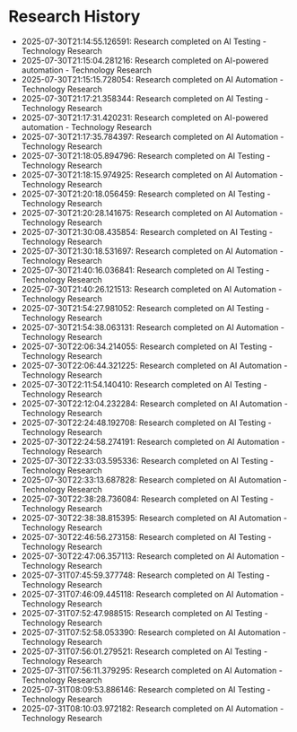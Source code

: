 # Research History

- 2025-07-30T21:14:55.126591: Research completed on AI Testing - Technology Research
- 2025-07-30T21:15:04.281216: Research completed on AI-powered automation - Technology Research
- 2025-07-30T21:15:15.728054: Research completed on AI Automation - Technology Research
- 2025-07-30T21:17:21.358344: Research completed on AI Testing - Technology Research
- 2025-07-30T21:17:31.420231: Research completed on AI-powered automation - Technology Research
- 2025-07-30T21:17:35.784397: Research completed on AI Automation - Technology Research
- 2025-07-30T21:18:05.894796: Research completed on AI Testing - Technology Research
- 2025-07-30T21:18:15.974925: Research completed on AI Automation - Technology Research
- 2025-07-30T21:20:18.056459: Research completed on AI Testing - Technology Research
- 2025-07-30T21:20:28.141675: Research completed on AI Automation - Technology Research
- 2025-07-30T21:30:08.435854: Research completed on AI Testing - Technology Research
- 2025-07-30T21:30:18.531697: Research completed on AI Automation - Technology Research
- 2025-07-30T21:40:16.036841: Research completed on AI Testing - Technology Research
- 2025-07-30T21:40:26.121513: Research completed on AI Automation - Technology Research
- 2025-07-30T21:54:27.981052: Research completed on AI Testing - Technology Research
- 2025-07-30T21:54:38.063131: Research completed on AI Automation - Technology Research
- 2025-07-30T22:06:34.214055: Research completed on AI Testing - Technology Research
- 2025-07-30T22:06:44.321225: Research completed on AI Automation - Technology Research
- 2025-07-30T22:11:54.140410: Research completed on AI Testing - Technology Research
- 2025-07-30T22:12:04.232284: Research completed on AI Automation - Technology Research
- 2025-07-30T22:24:48.192708: Research completed on AI Testing - Technology Research
- 2025-07-30T22:24:58.274191: Research completed on AI Automation - Technology Research
- 2025-07-30T22:33:03.595336: Research completed on AI Testing - Technology Research
- 2025-07-30T22:33:13.687828: Research completed on AI Automation - Technology Research
- 2025-07-30T22:38:28.736084: Research completed on AI Testing - Technology Research
- 2025-07-30T22:38:38.815395: Research completed on AI Automation - Technology Research
- 2025-07-30T22:46:56.273158: Research completed on AI Testing - Technology Research
- 2025-07-30T22:47:06.357113: Research completed on AI Automation - Technology Research
- 2025-07-31T07:45:59.377748: Research completed on AI Testing - Technology Research
- 2025-07-31T07:46:09.445118: Research completed on AI Automation - Technology Research
- 2025-07-31T07:52:47.988515: Research completed on AI Testing - Technology Research
- 2025-07-31T07:52:58.053390: Research completed on AI Automation - Technology Research
- 2025-07-31T07:56:01.279521: Research completed on AI Testing - Technology Research
- 2025-07-31T07:56:11.379295: Research completed on AI Automation - Technology Research
- 2025-07-31T08:09:53.886146: Research completed on AI Testing - Technology Research
- 2025-07-31T08:10:03.972182: Research completed on AI Automation - Technology Research
